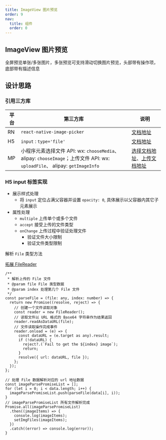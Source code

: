 ```yaml
---
title: ImageView 图片预览
order: 9
nav:
  title: 组件
  order: 0
---
```


## ImageView 图片预览

全屏预览单张/多张图片，多张预览可支持滑动切换图片预览，头部带有操作项，底部带有描述信息

## 设计思路

### 引用三方库

| 平台 | 第三方库                                                  | 说明                                                         |
| ---- | --------------------------------------------------------- | ------------------------------------------------------------ |
| RN   | `react-native-image-picker`                               | [文档地址](https://www.npmjs.com/package/react-native-image-picker) |
| H5   | `input` :  `type='file'`                                  | [文档地址](https://developer.mozilla.org/zh-CN/docs/Web/HTML/Element/Input/file) |
| MP   | 小程序元素选择文件 API: wx: `chooseMedia`、alipay: `chooseImage`；上传文件 API: wx: `uploadFile`、 alipay: `getImageInfo` | [选择文档地址](https://developers.weixin.qq.com/miniprogram/dev/api/media/video/wx.chooseMedia.html)、[上传文档地址](https://developers.weixin.qq.com/miniprogram/dev/api/network/upload/wx.uploadFile.html) |

### H5 input 标签实现

- 展示样式处理
  - 将 `input` 定位占满父容器并设置 `opacity: 0`, 具体展示以父容器内其它子元素展示
- 属性处理
  - `multiple` 上传单个或多个文件
  - `accept` 接受上传的文件类型
  - `onChange` 上传过程中验证处理文件
    - 验证文件大小限制
    - 验证文件类型限制

解析 `File` 类型方法

[拓展 FileReader](https://developer.mozilla.org/zh-CN/docs/Web/API/FileReader)

```tsx | pure
/**
 * 解析上传的 File 文件
 * @param file File 类型数据
 * @param index 处理第几个 File 文件
 */
const parseFile = (file: any, index: number) => {
  return new Promise((resolve, reject) => {
    // 创建一个文件读取对象
    const reader = new FileReader();
    // 读取文件以 URL 格式的 Base64 字符串作为结果返回
    reader.readAsDataURL(file);
    // 文件读取操作完成事件
    reader.onload = (e) => {
      const dataURL = (e.target as any).result;
      if (!dataURL) {
        reject?.(`Fail to get the ${index} image`);
        return;
      }
      resolve({ url: dataURL, file });
    };
  });
};

// 处理 File 数据解析对应的 url 地址数据
const imageParsePromiseList = [];
for (let i = 0; i < data.length; i++) {
  imageParsePromiseList.push(parseFile(data[i], i));
}
// imageParsePromiseList 所有文件解析完成
Promise.all(imageParsePromiseList)
  .then((imageItems) => {
    console.log(imageItems);
    setImgFiles(imageItems);
  })
  .catch((error) => console.log(error));
}
```
